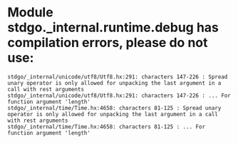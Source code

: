 # Module stdgo._internal.runtime.debug has compilation errors, please do not use:
```
stdgo/_internal/unicode/utf8/Utf8.hx:291: characters 147-226 : Spread unary operator is only allowed for unpacking the last argument in a call with rest arguments
stdgo/_internal/unicode/utf8/Utf8.hx:291: characters 147-226 : ... For function argument 'length'
stdgo/_internal/time/Time.hx:4658: characters 81-125 : Spread unary operator is only allowed for unpacking the last argument in a call with rest arguments
stdgo/_internal/time/Time.hx:4658: characters 81-125 : ... For function argument 'length'

```

